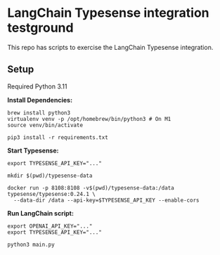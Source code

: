 # LangChain Typesense integration testground

This repo has scripts to exercise the LangChain Typesense integration. 

## Setup

Required Python 3.11

**Install Dependencies:**
```shell
brew install python3
virtualenv venv -p /opt/homebrew/bin/python3 # On M1
source venv/bin/activate

pip3 install -r requirements.txt
```

**Start Typesense:**
```shell
export TYPESENSE_API_KEY="..."

mkdir $(pwd)/typesense-data

docker run -p 8108:8108 -v$(pwd)/typesense-data:/data typesense/typesense:0.24.1 \
  --data-dir /data --api-key=$TYPESENSE_API_KEY --enable-cors
```

**Run LangChain script:**
```shell
export OPENAI_API_KEY="..."
export TYPESENSE_API_KEY="..."

python3 main.py
```